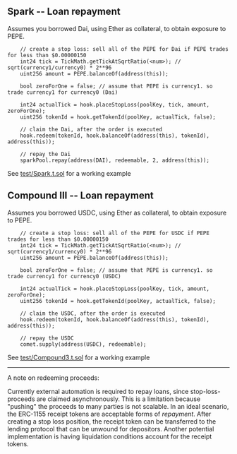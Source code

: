 
## Spark -- Loan repayment
Assumes you borrowed Dai, using Ether as collateral, to obtain exposure to PEPE.
```solidity
    // create a stop loss: sell all of the PEPE for Dai if PEPE trades for less than $0.00000150
    int24 tick = TickMath.getTickAtSqrtRatio(<num>); // sqrt(currency1/currency0) * 2**96
    uint256 amount = PEPE.balanceOf(address(this));

    bool zeroForOne = false; // assume that PEPE is currency1. so trade currency1 for currency0 (Dai)

    int24 actualTick = hook.placeStopLoss(poolKey, tick, amount, zeroForOne);
    uint256 tokenId = hook.getTokenId(poolKey, actualTick, false);

    // claim the Dai, after the order is executed
    hook.redeem(tokenId, hook.balanceOf(address(this), tokenId), address(this));

    // repay the Dai
    sparkPool.repay(address(DAI), redeemable, 2, address(this));
```

See [test/Spark.t.sol](../test/integrations/Spark.t.sol) for a working example

## Compound III -- Loan repayment
Assumes you borrowed USDC, using Ether as collateral, to obtain exposure to PEPE.
```solidity
    // create a stop loss: sell all of the PEPE for USDC if PEPE trades for less than $0.00000150
    int24 tick = TickMath.getTickAtSqrtRatio(<num>); // sqrt(currency1/currency0) * 2**96
    uint256 amount = PEPE.balanceOf(address(this));

    bool zeroForOne = false; // assume that PEPE is currency1. so trade currency1 for currency0 (USDC)

    int24 actualTick = hook.placeStopLoss(poolKey, tick, amount, zeroForOne);
    uint256 tokenId = hook.getTokenId(poolKey, actualTick, false);

    // claim the USDC, after the order is executed
    hook.redeem(tokenId, hook.balanceOf(address(this), tokenId), address(this));

    // repay the USDC
    comet.supply(address(USDC), redeemable);
```

See [test/Compound3.t.sol](../test/integrations/Compound3.t.sol) for a working example

---

A note on redeeming proceeds:

Currently external automation is required to repay loans, since stop-loss-proceeds are claimed asynchronously. This is a limitation because "pushing" the proceeds to many parties is not scalable. In an ideal scenario, the ERC-1155 receipt tokens are acceptable forms of *repayment*. After creating a stop loss position, the receipt token can be transferred to the lending protocol that can be unwound for depositors. Another potential implementation is having liquidation conditions account for the receipt tokens.
